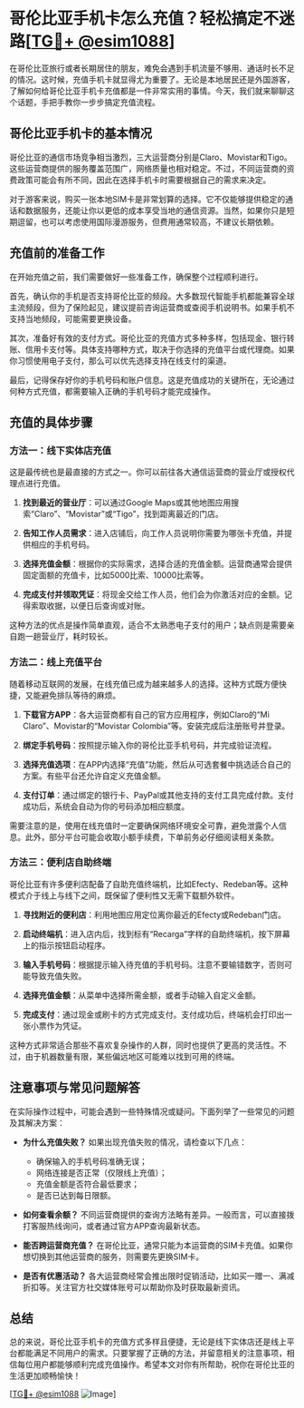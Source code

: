 # 哥伦比亚手机卡怎么充值？轻松搞定不迷路[[TG💪+ @esim1088](https://t.me/s/esim1088)]

在哥伦比亚旅行或者长期居住的朋友，难免会遇到手机流量不够用、通话时长不足的情况。这时候，充值手机卡就显得尤为重要了。无论是本地居民还是外国游客，了解如何给哥伦比亚手机卡充值都是一件非常实用的事情。今天，我们就来聊聊这个话题，手把手教你一步步搞定充值流程。

## 哥伦比亚手机卡的基本情况

哥伦比亚的通信市场竞争相当激烈，三大运营商分别是Claro、Movistar和Tigo。这些运营商提供的服务覆盖范围广，网络质量也相对稳定。不过，不同运营商的资费政策可能会有所不同，因此在选择手机卡时需要根据自己的需求来决定。

对于游客来说，购买一张本地SIM卡是非常划算的选择。它不仅能够提供稳定的通话和数据服务，还能让你以更低的成本享受当地的通信资源。当然，如果你只是短期逗留，也可以考虑使用国际漫游服务，但费用通常较高，不建议长期依赖。

## 充值前的准备工作

在开始充值之前，我们需要做好一些准备工作，确保整个过程顺利进行。

首先，确认你的手机是否支持哥伦比亚的频段。大多数现代智能手机都能兼容全球主流频段，但为了保险起见，建议提前咨询运营商或查阅手机说明书。如果手机不支持当地频段，可能需要更换设备。

其次，准备好有效的支付方式。哥伦比亚的充值方式多种多样，包括现金、银行转账、信用卡支付等。具体支持哪种方式，取决于你选择的充值平台或代理商。如果你习惯使用电子支付，那么可以优先选择支持在线支付的渠道。

最后，记得保存好你的手机号码和账户信息。这是充值成功的关键所在，无论通过何种方式充值，都需要输入正确的手机号码才能完成操作。

## 充值的具体步骤

### 方法一：线下实体店充值

这是最传统也是最直接的方式之一。你可以前往各大通信运营商的营业厅或授权代理点进行充值。

1. **找到最近的营业厅**：可以通过Google Maps或其他地图应用搜索“Claro”、“Movistar”或“Tigo”，找到距离最近的门店。
   
2. **告知工作人员需求**：进入店铺后，向工作人员说明你需要为哪张卡充值，并提供相应的手机号码。

3. **选择充值金额**：根据你的实际需求，选择合适的充值金额。运营商通常会提供固定面额的充值卡，比如5000比索、10000比索等。

4. **完成支付并领取凭证**：将现金交给工作人员，他们会为你激活对应的金额。记得索取收据，以便日后查询或对账。

这种方法的优点是操作简单直观，适合不太熟悉电子支付的用户；缺点则是需要亲自跑一趟营业厅，耗时较长。

### 方法二：线上充值平台

随着移动互联网的发展，在线充值已成为越来越多人的选择。这种方式既方便快捷，又能避免排队等待的麻烦。

1. **下载官方APP**：各大运营商都有自己的官方应用程序，例如Claro的“Mi Claro”、Movistar的“Movistar Colombia”等。安装完成后注册账号并登录。

2. **绑定手机号码**：按照提示输入你的哥伦比亚手机号码，并完成验证流程。

3. **选择充值选项**：在APP内选择“充值”功能，然后从可选套餐中挑选适合自己的方案。有些平台还允许自定义充值金额。

4. **支付订单**：通过绑定的银行卡、PayPal或其他支持的支付工具完成付款。支付成功后，系统会自动为你的号码添加相应额度。

需要注意的是，使用在线充值时一定要确保网络环境安全可靠，避免泄露个人信息。此外，部分平台可能会收取小额手续费，下单前务必仔细阅读相关条款。

### 方法三：便利店自助终端

哥伦比亚有许多便利店配备了自助充值终端机，比如Efecty、Redeban等。这种模式介于线上与线下之间，既保留了便利性又无需下载额外软件。

1. **寻找附近的便利店**：利用地图应用定位离你最近的Efecty或Redeban门店。

2. **启动终端机**：进入店内后，找到标有“Recarga”字样的自助终端机，按下屏幕上的指示按钮启动程序。

3. **输入手机号码**：根据提示输入待充值的手机号码。注意不要输错数字，否则可能导致充值失败。

4. **选择充值金额**：从菜单中选择所需金额，或者手动输入自定义金额。

5. **完成支付**：通过现金或刷卡的方式完成支付。支付成功后，终端机会打印出一张小票作为凭证。

这种方式非常适合那些不喜欢复杂操作的人群，同时也提供了更高的灵活性。不过，由于机器数量有限，某些偏远地区可能难以找到可用的终端。

## 注意事项与常见问题解答

在实际操作过程中，可能会遇到一些特殊情况或疑问。下面列举了一些常见的问题及其解决方案：

- **为什么充值失败？**
  如果出现充值失败的情况，请检查以下几点：
  - 确保输入的手机号码准确无误；
  - 网络连接是否正常（仅限线上充值）；
  - 充值金额是否符合最低要求；
  - 是否已达到每日限额。

- **如何查看余额？**
  不同运营商提供的查询方法略有差异。一般而言，可以直接拨打客服热线询问，或者通过官方APP查询最新状态。

- **能否跨运营商充值？**
  在哥伦比亚，通常只能为本运营商的SIM卡充值。如果你想切换到其他运营商的服务，则需要先更换SIM卡。

- **是否有优惠活动？**
  各大运营商经常会推出限时促销活动，比如买一赠一、满减折扣等。关注官方社交媒体账号可以帮助你及时获取最新资讯。

## 总结

总的来说，哥伦比亚手机卡的充值方式多样且便捷，无论是线下实体店还是线上平台都能满足不同用户的需求。只要掌握了正确的方法，并留意相关的注意事项，相信每位用户都能够顺利完成充值操作。希望本文对你有所帮助，祝你在哥伦比亚的生活更加顺畅愉快！

[[TG💪+ @esim1088](https://t.me/s/esim1088) ![Image](https://i.postimg.cc/4NQfJmqS/Snipaste-2025-05-13-00-14-12.png)]